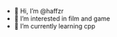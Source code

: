 - 👋 Hi, I’m @haffzr
- 👀 I’m interested in film and game
- 🌱 I’m currently learning cpp
<!---
haffzr/haffzr is a ✨ special ✨ repository because its `README.md` (this file) appears on your GitHub profile.
You can click the Preview link to take a look at your changes.
--->
